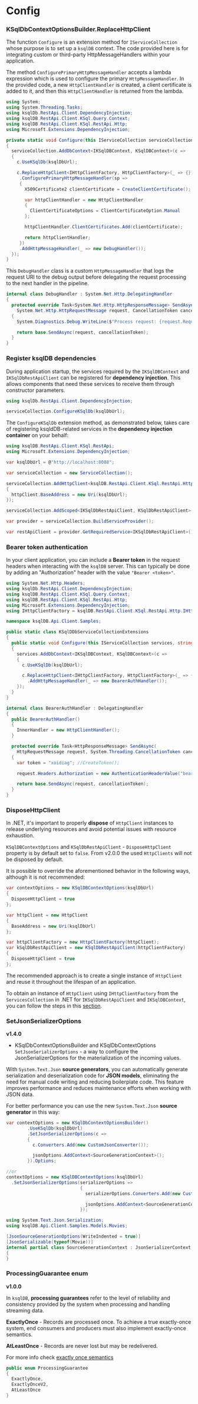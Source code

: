# Config

### KSqlDbContextOptionsBuilder.ReplaceHttpClient
The function `Configure` is an extension method for `IServiceCollection` whose purpose is to set up a `ksqlDB` context.
The code provided here is for integrating custom or third-party HttpMessageHandlers within your application.

The method `ConfigurePrimaryHttpMessageHandler` accepts a lambda expression which is used to configure the primary `HttpMessageHandler`.
In the provided code, a new `HttpClientHandler` is created, a client certificate is added to it, and then this `HttpClientHandler` is returned from the lambda.

```C#
using System;
using System.Threading.Tasks;
using ksqlDb.RestApi.Client.DependencyInjection;
using ksqlDB.RestApi.Client.KSql.Query.Context;
using ksqlDB.RestApi.Client.KSql.RestApi.Http;
using Microsoft.Extensions.DependencyInjection;

private static void Configure(this IServiceCollection serviceCollection, string ksqlDbUrl)
{
  serviceCollection.AddDbContext<IKSqlDBContext, KSqlDBContext>(c =>
  {
    c.UseKSqlDb(ksqlDbUrl);

    c.ReplaceHttpClient<IHttpClientFactory, HttpClientFactory>(_ => {})
     .ConfigurePrimaryHttpMessageHandler(sp =>
     {
       X509Certificate2 clientCertificate = CreateClientCertificate();

       var httpClientHandler = new HttpClientHandler
       {
         ClientCertificateOptions = ClientCertificateOption.Manual
       };

       httpClientHandler.ClientCertificates.Add(clientCertificate);

       return httpClientHandler;
     })
     .AddHttpMessageHandler(_ => new DebugHandler());
  });
}
```

This `DebugHandler` class is a custom `HttpMessageHandler` that logs the request URI to the debug output before delegating the request processing to the next handler in the pipeline.

```C#
internal class DebugHandler : System.Net.Http.DelegatingHandler
{
  protected override Task<System.Net.Http.HttpResponseMessage> SendAsync(
    System.Net.Http.HttpRequestMessage request, CancellationToken cancellationToken)
  {
    System.Diagnostics.Debug.WriteLine($"Process request: {request.RequestUri}");

    return base.SendAsync(request, cancellationToken);
  }
}
```

### Register ksqlDB dependencies

During application startup, the services required by the `IKSqlDBContext` and `IKSqlDbRestApiClient` can be registered for **dependency injection**. This allows components that need these services to receive them through constructor parameters.

```C#
using ksqlDb.RestApi.Client.DependencyInjection;

serviceCollection.ConfigureKSqlDb(ksqlDbUrl);
```

The `ConfigureKSqlDb` extension method, as demonstrated below, takes care of registering ksqldDB-related services in the **dependency injection container** on your behalf:

```C#
using ksqlDB.RestApi.Client.KSql.RestApi;
using Microsoft.Extensions.DependencyInjection;

var ksqlDbUrl = @"http://localhost:8088";

var serviceCollection = new ServiceCollection();

serviceCollection.AddHttpClient<ksqlDB.RestApi.Client.KSql.RestApi.Http.IHttpClientFactory, ksqlDB.RestApi.Client.KSql.RestApi.Http.HttpClientFactory>(httpClient =>
{
  httpClient.BaseAddress = new Uri(ksqlDbUrl);
});

serviceCollection.AddScoped<IKSqlDbRestApiClient, KSqlDbRestApiClient>();

var provider = serviceCollection.BuildServiceProvider();

var restApiClient = provider.GetRequiredService<IKSqlDbRestApiClient>();
```

### Bearer token authentication

In your client application, you can include a **Bearer token** in the request headers when interacting with the `ksqlDB` server. This can typically be done by adding an "Authorization" header with the value `"Bearer <token>"`.

```C#
using System.Net.Http.Headers;
using ksqlDb.RestApi.Client.DependencyInjection;
using ksqlDB.RestApi.Client.KSql.Query.Context;
using ksqlDB.RestApi.Client.KSql.RestApi.Http;
using Microsoft.Extensions.DependencyInjection;
using IHttpClientFactory = ksqlDB.RestApi.Client.KSql.RestApi.Http.IHttpClientFactory;

namespace ksqlDB.Api.Client.Samples;

public static class KSqlDDbServiceCollectionExtensions
{
  public static void Configure(this IServiceCollection services, string ksqlDbUrl)
  {
    services.AddDbContext<IKSqlDBContext, KSqlDBContext>(c =>
    {
      c.UseKSqlDb(ksqlDbUrl);

      c.ReplaceHttpClient<IHttpClientFactory, HttpClientFactory>(_ => { })
        .AddHttpMessageHandler(_ => new BearerAuthHandler());
    });
  }
}

internal class BearerAuthHandler : DelegatingHandler
{
  public BearerAuthHandler()
  {
    InnerHandler = new HttpClientHandler();
  }

  protected override Task<HttpResponseMessage> SendAsync(
    HttpRequestMessage request, System.Threading.CancellationToken cancellationToken)
  {
    var token = "xoidiag"; //CreateToken();

    request.Headers.Authorization = new AuthenticationHeaderValue("bearer", token);

    return base.SendAsync(request, cancellationToken);
  }
}

```

### DisposeHttpClient
In .NET, it's important to properly **dispose** of `HttpClient` instances to release underlying resources and avoid potential issues with resource exhaustion.

`KSqlDBContextOptions` and `KSqlDbRestApiClient` - `DisposeHttpClient` property is by default set to `false`. From v2.0.0 the used `HttpClients` will not be disposed by default.

It is possible to override the aforementioned behavior in the following ways, although it is not recommended:
```C#
var contextOptions = new KSqlDBContextOptions(ksqlDbUrl)
{
  DisposeHttpClient = true
};
```

```C#
var httpClient = new HttpClient
{
  BaseAddress = new Uri(ksqlDbUrl)
};

var httpClientFactory = new HttpClientFactory(httpClient);
var kSqlDbRestApiClient = new KSqlDbRestApiClient(httpClientFactory)
{
  DisposeHttpClient = true
};
```

The recommended approach is to create a single instance of `HttpClient` and reuse it throughout the lifespan of an application.

To obtain an instance of `HttpClient` using `IHttpClientFactory` from the `ServicesCollection` in .NET for `IKSqlDbRestApiClient` and `IKSqlDBContext`, you can follow the steps in this [section](https://github.com/tomasfabian/ksqlDB.RestApi.Client-DotNet/blob/main/docs/ksqldbcontext.md#ksqldbservicecollectionextensions---adddbcontext-and-adddbcontextfactory).

### SetJsonSerializerOptions
**v1.4.0**

- KSqlDbContextOptionsBuilder and KSqlDbContextOptions `SetJsonSerializerOptions` - a way to configure the JsonSerializerOptions for the materialization of the incoming values.

With `System.Text.Json` **source generators**, you can automatically generate serialization and deserialization code for **JSON models**, eliminating the need for manual code writing and reducing boilerplate code. This feature improves performance and reduces maintenance efforts when working with JSON data.

For better performance you can use the new `System.Text.Json` **source generator** in this way:

```C#
var contextOptions = new KSqlDbContextOptionsBuilder()
        .UseKSqlDb(ksqlDbUrl)
        .SetJsonSerializerOptions(c =>
        {
          c.Converters.Add(new CustomJsonConverter());

          jsonOptions.AddContext<SourceGenerationContext>();
        }).Options;

//or
contextOptions = new KSqlDBContextOptions(ksqlDbUrl)
  .SetJsonSerializerOptions(serializerOptions =>
                            {
                              serializerOptions.Converters.Add(new CustomJsonConverter());

                              jsonOptions.AddContext<SourceGenerationContext>();
                            });
```

```C#
using System.Text.Json.Serialization;
using ksqlDB.Api.Client.Samples.Models.Movies;

[JsonSourceGenerationOptions(WriteIndented = true)]
[JsonSerializable(typeof(Movie))]
internal partial class SourceGenerationContext : JsonSerializerContext
{
}
```

### ProcessingGuarantee enum
**v1.0.0**

In `ksqlDB`, **processing guarantees** refer to the level of reliability and consistency provided by the system when processing and handling streaming data.

**ExactlyOnce** - Records are processed once. To achieve a true exactly-once system, end consumers and producers must also implement exactly-once semantics.

**AtLeastOnce** - Records are never lost but may be redelivered.

For more info check [exactly once semantics](https://docs.ksqldb.io/en/latest/operate-and-deploy/exactly-once-semantics/)

```C#
public enum ProcessingGuarantee
{
  ExactlyOnce,
  ExactlyOnceV2,
  AtLeastOnce
}
```
